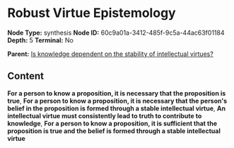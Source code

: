 # Robust Virtue Epistemology

**Node Type:** synthesis
**Node ID:** 60c9a01a-3412-485f-9c5a-44ac63f01184
**Depth:** 5
**Terminal:** No

**Parent:** [Is knowledge dependent on the stability of intellectual virtues?](is-knowledge-dependent-on-the-stability-of-intellectual-virtues-antithesis-1be467b6-053b-4d8b-a5d5-1f6c7432f55e.md)

## Content

**For a person to know a proposition, it is necessary that the proposition is true**, **For a person to know a proposition, it is necessary that the person's belief in the proposition is formed through a stable intellectual virtue**, **An intellectual virtue must consistently lead to truth to contribute to knowledge**, **For a person to know a proposition, it is sufficient that the proposition is true and the belief is formed through a stable intellectual virtue**
